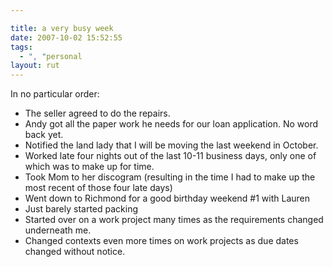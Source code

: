 ```yaml
---

title: a very busy week
date: 2007-10-02 15:52:55
tags:
  - ", "personal
layout: rut
---
```


In no particular order:
<ul>
<li>The seller agreed to do the repairs.</li>
<li>Andy got all the paper work he needs for our loan application.  No word back yet.</li>
<li>Notified the land lady that I will be moving the last weekend in October.</li>
<li>Worked late four nights out of the last 10-11 business days, only one of which was to make up for time.</li>
<li>Took Mom to her discogram (resulting in the time I had to make up the most recent of those four late days)</li>
<li>Went down to Richmond for a good birthday weekend #1 with Lauren</li>
<li>Just barely started packing</li>
<li>Started over on a work project many times as the requirements changed underneath me.</li>
<li>Changed contexts even more times on work projects as due dates changed without notice.</li>
</ul>

